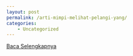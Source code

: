 ```yaml
---
layout: post
permalink: /arti-mimpi-melihat-pelangi-yang/
categories:
    - Uncategorized
---
```


[Baca Selengkapnya](/05)